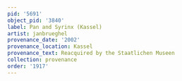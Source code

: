 ```yaml
---
pid: '5691'
object_pid: '3840'
label: Pan and Syrinx (Kassel)
artist: janbrueghel
provenance_date: '2002'
provenance_location: Kassel
provenance_text: Reacquired by the Staatlichen Museen
collection: provenance
order: '1917'
---
```

